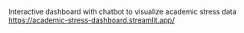 Interactive dashboard with chatbot to visualize academic stress data
https://academic-stress-dashboard.streamlit.app/
